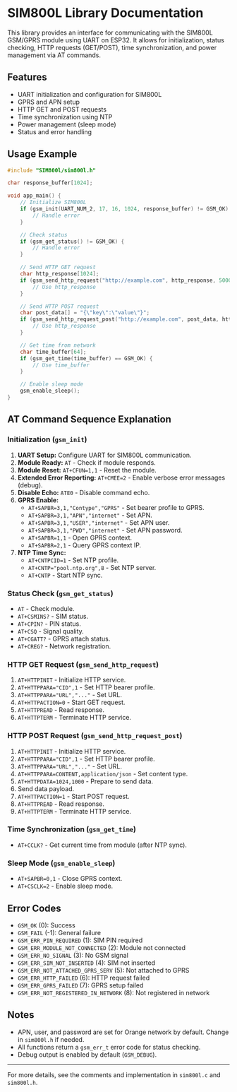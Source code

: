 # SIM800L Library Documentation

This library provides an interface for communicating with the SIM800L GSM/GPRS module using UART on ESP32. It allows for initialization, status checking, HTTP requests (GET/POST), time synchronization, and power management via AT commands.

## Features
- UART initialization and configuration for SIM800L
- GPRS and APN setup
- HTTP GET and POST requests
- Time synchronization using NTP
- Power management (sleep mode)
- Status and error handling

## Usage Example
```c
#include "SIM800l/sim800l.h"

char response_buffer[1024];

void app_main() {
    // Initialize SIM800L
    if (gsm_init(UART_NUM_2, 17, 16, 1024, response_buffer) != GSM_OK) {
        // Handle error
    }

    // Check status
    if (gsm_get_status() != GSM_OK) {
        // Handle error
    }

    // Send HTTP GET request
    char http_response[1024];
    if (gsm_send_http_request("http://example.com", http_response, 5000) == GSM_OK) {
        // Use http_response
    }

    // Send HTTP POST request
    char post_data[] = "{\"key\":\"value\"}";
    if (gsm_send_http_request_post("http://example.com", post_data, http_response, 5000) == GSM_OK) {
        // Use http_response
    }

    // Get time from network
    char time_buffer[64];
    if (gsm_get_time(time_buffer) == GSM_OK) {
        // Use time_buffer
    }

    // Enable sleep mode
    gsm_enable_sleep();
}
```

## AT Command Sequence Explanation

### Initialization (`gsm_init`)
1. **UART Setup:** Configure UART for SIM800L communication.
2. **Module Ready:** `AT` - Check if module responds.
3. **Module Reset:** `AT+CFUN=1,1` - Reset the module.
4. **Extended Error Reporting:** `AT+CMEE=2` - Enable verbose error messages (debug).
5. **Disable Echo:** `ATE0` - Disable command echo.
6. **GPRS Enable:**
    - `AT+SAPBR=3,1,"Contype","GPRS"` - Set bearer profile to GPRS.
    - `AT+SAPBR=3,1,"APN","internet"` - Set APN.
    - `AT+SAPBR=3,1,"USER","internet"` - Set APN user.
    - `AT+SAPBR=3,1,"PWD","internet"` - Set APN password.
    - `AT+SAPBR=1,1` - Open GPRS context.
    - `AT+SAPBR=2,1` - Query GPRS context IP.
7. **NTP Time Sync:**
    - `AT+CNTPCID=1` - Set NTP profile.
    - `AT+CNTP="pool.ntp.org",8` - Set NTP server.
    - `AT+CNTP` - Start NTP sync.

### Status Check (`gsm_get_status`)
- `AT` - Check module.
- `AT+CSMINS?` - SIM status.
- `AT+CPIN?` - PIN status.
- `AT+CSQ` - Signal quality.
- `AT+CGATT?` - GPRS attach status.
- `AT+CREG?` - Network registration.

### HTTP GET Request (`gsm_send_http_request`)
1. `AT+HTTPINIT` - Initialize HTTP service.
2. `AT+HTTPPARA="CID",1` - Set HTTP bearer profile.
3. `AT+HTTPPARA="URL","..."` - Set URL.
4. `AT+HTTPACTION=0` - Start GET request.
5. `AT+HTTPREAD` - Read response.
6. `AT+HTTPTERM` - Terminate HTTP service.

### HTTP POST Request (`gsm_send_http_request_post`)
1. `AT+HTTPINIT` - Initialize HTTP service.
2. `AT+HTTPPARA="CID",1` - Set HTTP bearer profile.
3. `AT+HTTPPARA="URL","..."` - Set URL.
4. `AT+HTTPPARA=CONTENT,application/json` - Set content type.
5. `AT+HTTPDATA=1024,1000` - Prepare to send data.
6. Send data payload.
7. `AT+HTTPACTION=1` - Start POST request.
8. `AT+HTTPREAD` - Read response.
9. `AT+HTTPTERM` - Terminate HTTP service.

### Time Synchronization (`gsm_get_time`)
- `AT+CCLK?` - Get current time from module (after NTP sync).

### Sleep Mode (`gsm_enable_sleep`)
- `AT+SAPBR=0,1` - Close GPRS context.
- `AT+CSCLK=2` - Enable sleep mode.

## Error Codes
- `GSM_OK` (0): Success
- `GSM_FAIL` (-1): General failure
- `GSM_ERR_PIN_REQUIRED` (1): SIM PIN required
- `GSM_ERR_MODULE_NOT_CONNECTED` (2): Module not connected
- `GSM_ERR_NO_SIGNAL` (3): No GSM signal
- `GSM_ERR_SIM_NOT_INSERTED` (4): SIM not inserted
- `GSM_ERR_NOT_ATTACHED_GPRS_SERV` (5): Not attached to GPRS
- `GSM_ERR_HTTP_FAILED` (6): HTTP request failed
- `GSM_ERR_GPRS_FAILED` (7): GPRS setup failed
- `GSM_ERR_NOT_REGISTERED_IN_NETWORK` (8): Not registered in network

## Notes
- APN, user, and password are set for Orange network by default. Change in `sim800l.h` if needed.
- All functions return a `gsm_err_t` error code for status checking.
- Debug output is enabled by default (`GSM_DEBUG`).

---
For more details, see the comments and implementation in `sim800l.c` and `sim800l.h`.
